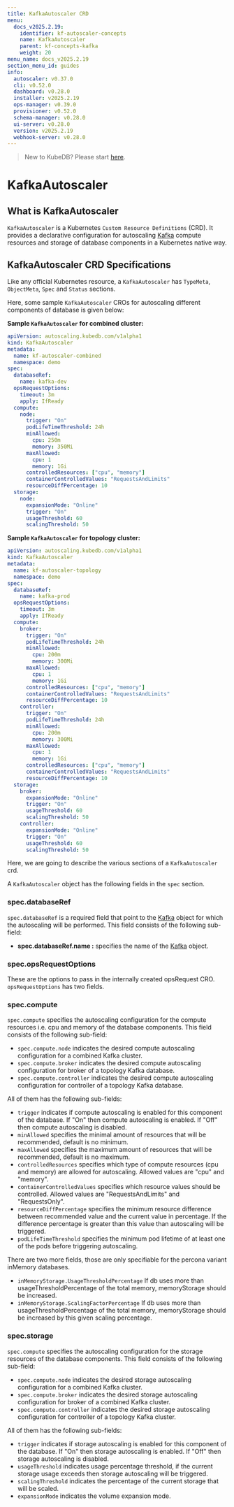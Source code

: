 ```yaml
---
title: KafkaAutoscaler CRD
menu:
  docs_v2025.2.19:
    identifier: kf-autoscaler-concepts
    name: KafkaAutoscaler
    parent: kf-concepts-kafka
    weight: 20
menu_name: docs_v2025.2.19
section_menu_id: guides
info:
  autoscaler: v0.37.0
  cli: v0.52.0
  dashboard: v0.28.0
  installer: v2025.2.19
  ops-manager: v0.39.0
  provisioner: v0.52.0
  schema-manager: v0.28.0
  ui-server: v0.28.0
  version: v2025.2.19
  webhook-server: v0.28.0
---
```


> New to KubeDB? Please start [here](/docs/v2025.2.19/README).

# KafkaAutoscaler

## What is KafkaAutoscaler

`KafkaAutoscaler` is a Kubernetes `Custom Resource Definitions` (CRD). It provides a declarative configuration for autoscaling [Kafka](https://kafka.apache.org/) compute resources and storage of database components in a Kubernetes native way.

## KafkaAutoscaler CRD Specifications

Like any official Kubernetes resource, a `KafkaAutoscaler` has `TypeMeta`, `ObjectMeta`, `Spec` and `Status` sections.

Here, some sample `KafkaAutoscaler` CROs for autoscaling different components of database is given below:

**Sample `KafkaAutoscaler` for combined cluster:**

```yaml
apiVersion: autoscaling.kubedb.com/v1alpha1
kind: KafkaAutoscaler
metadata:
  name: kf-autoscaler-combined
  namespace: demo
spec:
  databaseRef:
    name: kafka-dev
  opsRequestOptions:
    timeout: 3m
    apply: IfReady
  compute:
    node:
      trigger: "On"
      podLifeTimeThreshold: 24h
      minAllowed:
        cpu: 250m
        memory: 350Mi
      maxAllowed:
        cpu: 1
        memory: 1Gi
      controlledResources: ["cpu", "memory"]
      containerControlledValues: "RequestsAndLimits"
      resourceDiffPercentage: 10
  storage:
    node:
      expansionMode: "Online"
      trigger: "On"
      usageThreshold: 60
      scalingThreshold: 50
```

**Sample `KafkaAutoscaler` for topology cluster:**

```yaml
apiVersion: autoscaling.kubedb.com/v1alpha1
kind: KafkaAutoscaler
metadata:
  name: kf-autoscaler-topology
  namespace: demo
spec:
  databaseRef:
    name: kafka-prod
  opsRequestOptions:
    timeout: 3m
    apply: IfReady
  compute:
    broker:
      trigger: "On"
      podLifeTimeThreshold: 24h
      minAllowed:
        cpu: 200m
        memory: 300Mi
      maxAllowed:
        cpu: 1
        memory: 1Gi
      controlledResources: ["cpu", "memory"]
      containerControlledValues: "RequestsAndLimits"
      resourceDiffPercentage: 10
    controller:
      trigger: "On"
      podLifeTimeThreshold: 24h
      minAllowed:
        cpu: 200m
        memory: 300Mi
      maxAllowed:
        cpu: 1
        memory: 1Gi
      controlledResources: ["cpu", "memory"]
      containerControlledValues: "RequestsAndLimits"
      resourceDiffPercentage: 10
  storage:
    broker:
      expansionMode: "Online"
      trigger: "On"
      usageThreshold: 60
      scalingThreshold: 50
    controller:
      expansionMode: "Online"
      trigger: "On"
      usageThreshold: 60
      scalingThreshold: 50
```

Here, we are going to describe the various sections of a `KafkaAutoscaler` crd.

A `KafkaAutoscaler` object has the following fields in the `spec` section.

### spec.databaseRef

`spec.databaseRef` is a required field that point to the [Kafka](/docs/v2025.2.19/guides/kafka/concepts/kafka) object for which the autoscaling will be performed. This field consists of the following sub-field:

- **spec.databaseRef.name :** specifies the name of the [Kafka](/docs/v2025.2.19/guides/kafka/concepts/kafka) object.

### spec.opsRequestOptions
These are the options to pass in the internally created opsRequest CRO. `opsRequestOptions` has two fields.

### spec.compute

`spec.compute` specifies the autoscaling configuration for the compute resources i.e. cpu and memory of the database components. This field consists of the following sub-field:

- `spec.compute.node` indicates the desired compute autoscaling configuration for a combined Kafka cluster.
- `spec.compute.broker` indicates the desired compute autoscaling configuration for broker of a topology Kafka database.
- `spec.compute.controller` indicates the desired compute autoscaling configuration for controller of a topology Kafka database.


All of them has the following sub-fields:

- `trigger` indicates if compute autoscaling is enabled for this component of the database. If "On" then compute autoscaling is enabled. If "Off" then compute autoscaling is disabled.
- `minAllowed` specifies the minimal amount of resources that will be recommended, default is no minimum.
- `maxAllowed` specifies the maximum amount of resources that will be recommended, default is no maximum.
- `controlledResources` specifies which type of compute resources (cpu and memory) are allowed for autoscaling. Allowed values are "cpu" and "memory".
- `containerControlledValues` specifies which resource values should be controlled. Allowed values are "RequestsAndLimits" and "RequestsOnly".
- `resourceDiffPercentage` specifies the minimum resource difference between recommended value and the current value in percentage. If the difference percentage is greater than this value than autoscaling will be triggered.
- `podLifeTimeThreshold` specifies the minimum pod lifetime of at least one of the pods before triggering autoscaling.

There are two more fields, those are only specifiable for the percona variant inMemory databases.
- `inMemoryStorage.UsageThresholdPercentage` If db uses more than usageThresholdPercentage of the total memory, memoryStorage should be increased.
- `inMemoryStorage.ScalingFactorPercentage` If db uses more than usageThresholdPercentage of the total memory, memoryStorage should be increased by this given scaling percentage.

### spec.storage

`spec.compute` specifies the autoscaling configuration for the storage resources of the database components. This field consists of the following sub-field:

- `spec.compute.node` indicates the desired storage autoscaling configuration for a combined Kafka cluster.
- `spec.compute.broker` indicates the desired storage autoscaling configuration for broker of a combined Kafka cluster.
- `spec.compute.controller` indicates the desired storage autoscaling configuration for controller of a topology Kafka cluster.


All of them has the following sub-fields:

- `trigger` indicates if storage autoscaling is enabled for this component of the database. If "On" then storage autoscaling is enabled. If "Off" then storage autoscaling is disabled.
- `usageThreshold` indicates usage percentage threshold, if the current storage usage exceeds then storage autoscaling will be triggered.
- `scalingThreshold` indicates the percentage of the current storage that will be scaled.
- `expansionMode` indicates the volume expansion mode.
